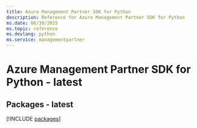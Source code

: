 ```yaml
---
title: Azure Management Partner SDK for Python
description: Reference for Azure Management Partner SDK for Python
ms.date: 06/30/2025
ms.topic: reference
ms.devlang: python
ms.service: managementpartner
---
```

# Azure Management Partner SDK for Python - latest
## Packages - latest
[!INCLUDE [packages](management-partner-index.md)]
